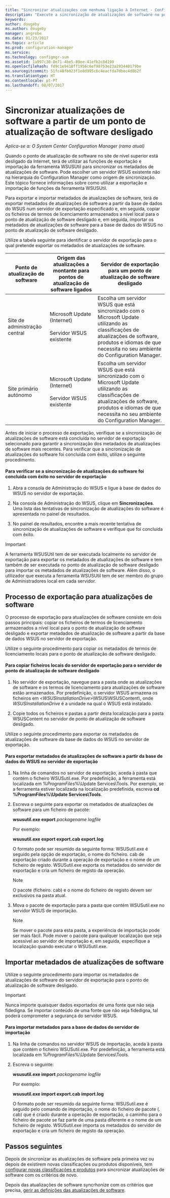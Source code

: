 ```yaml
---
title: "Sincronizar atualizações com nenhuma ligação à Internet - Configuration Manager | Microsoft Docs"
description: "Execute a sincronização de atualizações de software no ponto de atualização de software de nível superior estiver desligado da Internet."
keywords: 
author: dougeby
ms.author: dougeby
manager: angrobe
ms.date: 01/23/2017
ms.topic: article
ms.prod: configuration-manager
ms.service: 
ms.technology: configmgr-sum
ms.assetid: 1a997c30-8e71-4be5-89ee-41efb2c8d199
ms.openlocfilehash: fd9c1e9418ff1956c6ef98753e23a293440179be
ms.sourcegitcommit: 51fc48fb023f1e8d995c6c4eacfda7dbec4d0b2f
ms.translationtype: HT
ms.contentlocale: pt-PT
ms.lasthandoff: 08/07/2017
---
```

# <a name="synchronize-software-updates-from-a-disconnected-software-update-point"></a>Sincronizar atualizações de software a partir de um ponto de atualização de software desligado  

*Aplica-se a: O System Center Configuration Manager (ramo atual)*

 Quando o ponto de atualização de software no site de nível superior está desligado da Internet, terá de utilizar as funções de exportação e importação da ferramenta WSUSUtil para sincronizar os metadados de atualizações de software. Pode escolher um servidor WSUS existente não na hierarquia do Configuration Manager como origem de sincronização. Este tópico fornece informações sobre como utilizar a exportação e importação de funções da ferramenta WSUSUtil.  

 Para exportar e importar metadados de atualizações de software, terá de exportar metadados de atualizações de software a partir da base de dados do WSUS num servidor de exportação especificado e, em seguida, copiar os ficheiros de termos de licenciamento armazenados a nível local para o ponto de atualização de software desligado e, em seguida, importar os metadados de atualizações de software para a base de dados do WSUS no ponto de atualização de software desligado.  

 Utilize a tabela seguinte para identificar o servidor de exportação para o qual pretende exportar os metadados de atualizações de software.  

|Ponto de atualização de software|Origem das atualizações a montante para pontos de atualização de software ligados|Servidor de exportação para um ponto de atualização de software desligado|  
|---------------------------|-----------------------------------------------------------------|------------------------------------------------------------|  
|Site de administração central|Microsoft Update (Internet)<br /><br /> Servidor WSUS existente|Escolha um servidor WSUS que está sincronizado com o Microsoft Update utilizando as classificações de atualizações de software, produtos e idiomas de que necessita no seu ambiente do Configuration Manager.|  
|Site primário autónomo|Microsoft Update (Internet)<br /><br /> Servidor WSUS existente|Escolha um servidor WSUS que está sincronizado com o Microsoft Update utilizando as classificações de atualizações de software, produtos e idiomas de que necessita no seu ambiente do Configuration Manager.|  

 Antes de iniciar o processo de exportação, verifique se a sincronização de atualizações de software está concluída no servidor de exportação selecionado para garantir a sincronização dos metadados de atualizações de software mais recentes. Para verificar que a sincronização de atualizações do software foi concluída com êxito, utilize o seguinte procedimento.  

#### <a name="to-verify-that-software-updates-synchronization-has-completed-successfully-on-the-export-server"></a>Para verificar se a sincronização de atualizações do software foi concluída com êxito no servidor de exportação  

1.  Abra a consola de Administração do WSUS e ligue à base de dados do WSUS no servidor de exportação.  

2.  Na consola de Administração do WSUS, clique em **Sincronizações**. Uma lista das tentativas de sincronização de atualizações do software é apresentada no painel de resultados.  

3.  No painel de resultados, encontre a mais recente tentativa de sincronização de atualizações de software e verifique que foi concluída com êxito.  

> [!IMPORTANT]  
>  A ferramenta WSUSUtil tem de ser executada localmente no servidor de exportação para exportar os metadados de atualizações de software e tem também de ser executada no ponto de atualização de software desligado para importar os metadados de atualizações de software. Além disso, o utilizador que executa a ferramenta WSUSUtil tem de ser membro do grupo de Administradores local em cada servidor.  

## <a name="export-process-for-software-updates"></a>Processo de exportação para atualizações de software  
 O processo de exportação para atualizações de software consiste em dois passos principais: copiar os ficheiros de termos de licenciamento armazenados a nível local para o ponto de atualização de software desligado e exportar metadados de atualização de software a partir da base de dados WSUS no servidor de exportação.  

 Utilize o seguinte procedimento para copiar os metadados de termos de licenciamento locais para o ponto de atualização de software desligado.  

#### <a name="to-copy-local-files-from-the-export-server-to-the-disconnected-software-update-point-server"></a>Para copiar ficheiros locais do servidor de exportação para o servidor de ponto de atualização de software desligado  

1.  No servidor de exportação, navegue para a pasta onde as atualizações de software e os termos de licenciamento para atualizações de software estão armazenados. Por predefinição, o servidor WSUS armazena os ficheiros em <*WSUSInstallationDrive*>\WSUS\WSUSContent\\, onde *WSUSInstallationDrive* é a unidade na qual o WSUS está instalado.  

2.  Copie todos os ficheiros e pastas a partir desta localização para a pasta WSUSContent no servidor de ponto de atualização de software desligado.  

 Utilize o seguinte procedimento para exportar os metadados de atualizações de software da base de dados do WSUS no servidor de exportação.  

#### <a name="to-export-software-updates-metadata-from-the-wsus-database-on-the-export-server"></a>Para exportar metadados de atualizações de software a partir da base de dados do WSUS no servidor de exportação  

1.  Na linha de comandos no servidor de exportação, aceda à pasta que contém o ficheiro WSUSutil.exe. Por predefinição, a ferramenta está localizada em %*ProgramFiles*%\Update Services\Tools. Por exemplo, se a ferramenta estiver localizada na localização predefinida, escreva **cd %ProgramFiles%\Update Services\Tools**.  

2.  Escreva o seguinte para exportar os metadados de atualizações de software para um ficheiro de pacote:  

     **wsusutil.exe export**  *packagename*  *logfile*  

     Por exemplo:  

     **wsusutil.exe export export.cab export.log**  

     O formato pode ser resumido da seguinte forma: WSUSutil.exe é seguido pela opção de exportação, o nome do ficheiro. cab de exportação criado durante a operação de exportação e o nome de um ficheiro de registo. WSUSutil.exe exporta os metadados do servidor de exportação e cria um ficheiro de registo da operação.  

    > [!NOTE]  
    >  O pacote (ficheiro. cab) e o nome do ficheiro de registo devem ser exclusivos na pasta atual.  

3.  Mova o pacote de exportação para a pasta que contém WSUSutil.exe no servidor WSUS de importação.  

    > [!NOTE]  
    >  Se mover o pacote para esta pasta, a experiência de importação pode ser mais fácil. Pode mover o pacote para qualquer localização que seja acessível ao servidor de importação e, em seguida, especifique a localização quando executar o WSUSutil.exe.  

## <a name="import-software-updates-metadata"></a>Importar metadados de atualizações de software  
 Utilize o seguinte procedimento para importar os metadados de atualizações de software do servidor de exportação para o ponto de atualização de software desligado.  

> [!IMPORTANT]  
>  Nunca importe quaisquer dados exportados de uma fonte que não seja fidedigna. Se importar conteúdo de uma fonte que não seja fidedigna, tal poderá comprometer a segurança do servidor WSUS.  

#### <a name="to-import-metadata-to-the-database-of-the-import-server"></a>Para importar metadados para a base de dados do servidor de importação  

1.  Na linha de comandos no servidor WSUS de importação, aceda à pasta que contém o ficheiro WSUSutil.exe. Por predefinição, a ferramenta está localizada em %*ProgramFiles*%\Update Services\Tools.  

2.  Escreva o seguinte:  

     **wsusutil.exe import**  *packagename*  *logfile*  

     Por exemplo:  

     **wsusutil.exe import export.cab import.log**  

     O formato pode ser resumido da seguinte forma: WSUSutil.exe é seguido pelo comando de importação, o nome do ficheiro de pacote (. cab) que é criado durante a operação de exportação, o caminho para o ficheiro de pacote se faz parte de uma pasta diferente e o nome de um ficheiro de registo. WSUSutil.exe importa os metadados do servidor de exportação e cria um ficheiro de registo da operação.  

## <a name="next-steps"></a>Passos seguintes
Depois de sincronizar as atualizações de software pela primeira vez ou depois de existirem novas classificações ou produtos disponíveis, tem [configurar novas classificações e produtos](configure-classifications-and-products.md) para sincronizar atualizações de software com os critérios de novo.

Depois das atualizações de software syncrhonize com os critérios que precisa, [gerir as definições das atualizações de software](manage-settings-for-software-updates.md).  
